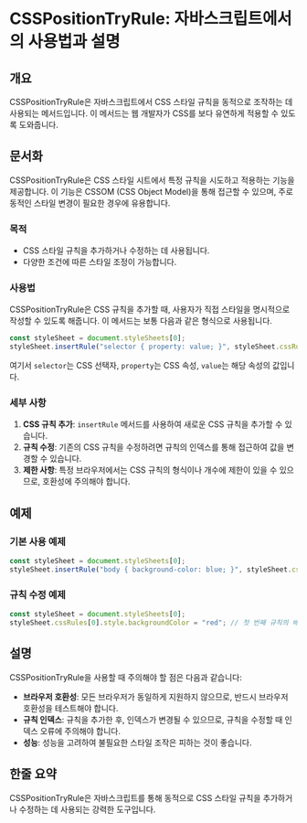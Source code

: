<!--
Meta Description: # CSSPositionTryRule: 자바스크립트에서의 사용법과 설명 ## 개요 CSSPositionTryRule은 자바스크립트에서 CSS 스타일 규칙을 동적으로 조작하는 데 사용되는 메서드입니다. 이 메서드는 웹 개발자가 CSS를 보다 유연하게 적용할 수 있도록 도...
Meta Keywords: css, 규칙을, stylesheet, 스타일, csspositiontryrule은
-->

# CSSPositionTryRule: 자바스크립트에서의 사용법과 설명

## 개요
CSSPositionTryRule은 자바스크립트에서 CSS 스타일 규칙을 동적으로 조작하는 데 사용되는 메서드입니다. 이 메서드는 웹 개발자가 CSS를 보다 유연하게 적용할 수 있도록 도와줍니다.

## 문서화
CSSPositionTryRule은 CSS 스타일 시트에서 특정 규칙을 시도하고 적용하는 기능을 제공합니다. 이 기능은 CSSOM (CSS Object Model)을 통해 접근할 수 있으며, 주로 동적인 스타일 변경이 필요한 경우에 유용합니다.

### 목적
- CSS 스타일 규칙을 추가하거나 수정하는 데 사용됩니다.
- 다양한 조건에 따른 스타일 조정이 가능합니다.

### 사용법
CSSPositionTryRule은 CSS 규칙을 추가할 때, 사용자가 직접 스타일을 명시적으로 작성할 수 있도록 해줍니다. 이 메서드는 보통 다음과 같은 형식으로 사용됩니다.

```javascript
const styleSheet = document.styleSheets[0];
styleSheet.insertRule("selector { property: value; }", styleSheet.cssRules.length);
```

여기서 `selector`는 CSS 선택자, `property`는 CSS 속성, `value`는 해당 속성의 값입니다.

### 세부 사항
1. **CSS 규칙 추가**: `insertRule` 메서드를 사용하여 새로운 CSS 규칙을 추가할 수 있습니다.
2. **규칙 수정**: 기존의 CSS 규칙을 수정하려면 규칙의 인덱스를 통해 접근하여 값을 변경할 수 있습니다.
3. **제한 사항**: 특정 브라우저에서는 CSS 규칙의 형식이나 개수에 제한이 있을 수 있으므로, 호환성에 주의해야 합니다.

## 예제
### 기본 사용 예제
```javascript
const styleSheet = document.styleSheets[0];
styleSheet.insertRule("body { background-color: blue; }", styleSheet.cssRules.length);
```

### 규칙 수정 예제
```javascript
const styleSheet = document.styleSheets[0];
styleSheet.cssRules[0].style.backgroundColor = "red"; // 첫 번째 규칙의 배경색을 빨간색으로 변경
```

## 설명
CSSPositionTryRule을 사용할 때 주의해야 할 점은 다음과 같습니다:
- **브라우저 호환성**: 모든 브라우저가 동일하게 지원하지 않으므로, 반드시 브라우저 호환성을 테스트해야 합니다.
- **규칙 인덱스**: 규칙을 추가한 후, 인덱스가 변경될 수 있으므로, 규칙을 수정할 때 인덱스 오류에 주의해야 합니다.
- **성능**: 성능을 고려하여 불필요한 스타일 조작은 피하는 것이 좋습니다.

## 한줄 요약
CSSPositionTryRule은 자바스크립트를 통해 동적으로 CSS 스타일 규칙을 추가하거나 수정하는 데 사용되는 강력한 도구입니다.